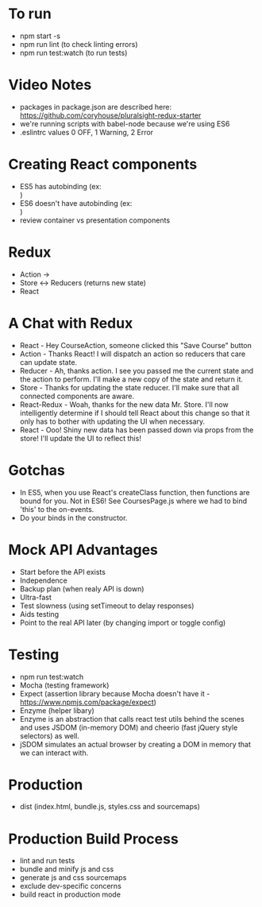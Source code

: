 # To run
- npm start -s
- npm run lint (to check linting errors)
- npm run test:watch (to run tests)

# Video Notes
- packages in package.json are described here: https://github.com/coryhouse/pluralsight-redux-starter
- we're running scripts with babel-node because we're using ES6
- .eslintrc values 0 OFF, 1 Warning, 2 Error

# Creating React components
- ES5 has autobinding (ex: <div onclick={this.handleClick}></div> )
- ES6 doesn't have autobinding (ex: <div onclick={this.handleClick.bind(this)}></div> )
- review container vs presentation components

# Redux
- Action ->
- Store <-> Reducers (returns new state)
- React

# A Chat with Redux
- React - Hey CourseAction, someone clicked this "Save Course" button
- Action - Thanks React! I will dispatch an action so reducers that care can update state.
- Reducer - Ah, thanks action. I see you passed me the current state and the action to perform. I'll make a new copy of the state and return it.
- Store - Thanks for updating the state reducer. I'll make sure that all connected components are aware.
- React-Redux - Woah, thanks for the new data Mr. Store. I'll now intelligently determine if I should tell React about this change so that it only has to bother with updating the UI when necessary.
- React - Ooo! Shiny new data has been passed down via props from the store! I'll update the UI to reflect this!

# Gotchas
- In ES5, when you use React's createClass function, then functions are bound for you. Not in ES6! See CoursesPage.js where we had to bind 'this' to the on-events.
- Do your binds in the constructor.

# Mock API Advantages
- Start before the API exists
- Independence
- Backup plan (when realy API is down)
- Ultra-fast
- Test slowness (using setTimeout to delay responses)
- Aids testing
- Point to the real API later (by changing import or toggle config)

# Testing
- npm run test:watch
- Mocha (testing framework)
- Expect (assertion library because Mocha doesn't have it - https://www.npmjs.com/package/expect)
- Enzyme (helper libary)
- Enzyme is an abstraction that calls react test utils behind the scenes and uses JSDOM (in-memory DOM) and cheerio (fast jQuery style selectors) as well.
- jSDOM simulates an actual browser by creating a DOM in memory that we can interact with.

# Production
- dist (index.html, bundle.js, styles.css and sourcemaps)

# Production Build Process
- lint and run tests
- bundle and minify js and css
- generate js and css sourcemaps
- exclude dev-specific concerns
- build react in production mode
